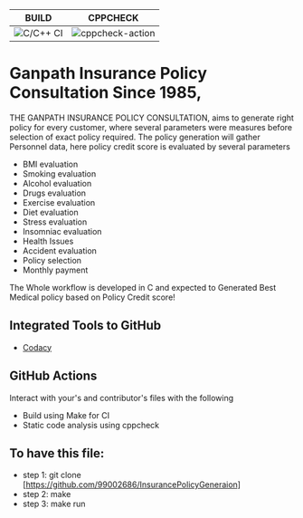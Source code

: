 |BUILD|CPPCHECK|
|:--:|:--:|
|![C/C++ CI](https://github.com/99002686/InsurancePolicyGeneraion/workflows/C/C++%20CI/badge.svg)|![cppcheck-action](https://github.com/99002686/InsurancePolicyGeneraion/workflows/cppcheck-action/badge.svg)|

# Ganpath Insurance Policy Consultation Since 1985, 
THE GANPATH INSURANCE POLICY CONSULTATION, aims to generate right policy for every customer, where several parameters were measures before selection of exact policy required. The policy generation will gather Personnel data, here policy credit score is evaluated by several parameters
  * BMI evaluation
  *	Smoking evaluation
  *	Alcohol evaluation
  *	Drugs evaluation
  *	Exercise evaluation
  *	Diet evaluation
  *	Stress evaluation
  *	Insomniac evaluation
  *	Health Issues
  *	Accident evaluation
  *	Policy selection
  *	 Monthly payment

The Whole workflow is developed in C and expected to Generated Best Medical policy based on Policy Credit score! 

## Integrated Tools to GitHub

  * [Codacy](https://www.codacy.com/)

## GitHub Actions

Interact with your's and contributor's files with the following 

  * Build using Make for CI
  * Static code analysis using cppcheck

## To have this file:

* step 1: git clone [https://github.com/99002686/InsurancePolicyGeneraion] 
* step 2:  make
* step 3: make run

